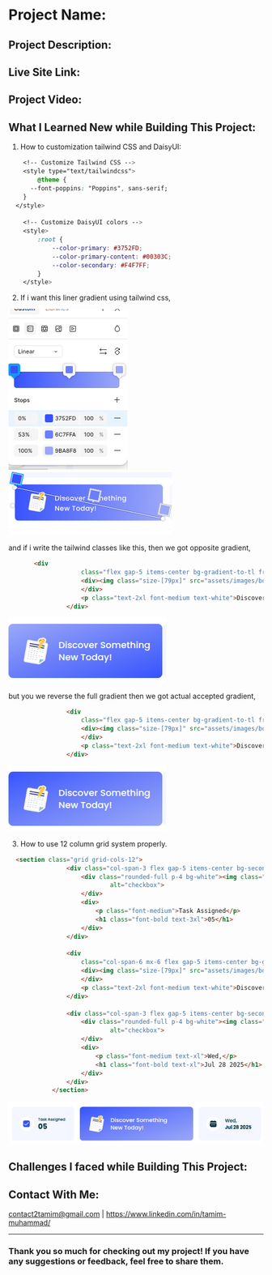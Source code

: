 # Project Name:

## Project Description: 

## Live Site Link:

## Project Video:

## What I Learned New while Building This Project:

1. How to customization tailwind CSS and DaisyUI:  
```css
    <!-- Customize Tailwind CSS -->
    <style type="text/tailwindcss">
        @theme {
      --font-poppins: "Poppins", sans-serif;
    }
  </style>

    <!-- Customize DaisyUI colors -->
    <style>
        :root {
            --color-primary: #3752FD;
            --color-primary-content: #00303C;
            --color-secondary: #F4F7FF;
        }
    </style>
```  
2. If i want this liner gradient using tailwind css,  
   
![content-header-gradient1](assets/ScreenShots/content-header-gradient1.png)
![content-header-gradient2](assets/ScreenShots/content-header-gradient2.png)

and if i write the tailwind classes like this, then we got opposite gradient, 
```html
       <div
                    class="flex gap-5 items-center bg-gradient-to-tl from-[#3752FD] from-0% via-[#6C7FFA] via-53% to-[#9BA8F8] to-100% p-8 rounded-xl">
                    <div><img class="size-[79px]" src="assets/images/board.png" alt="checkbox">
                    </div>
                    <p class="text-2xl font-medium text-white">Discover Something<br>New Today!</p>
                </div>
``` 
![content-header-gradient4](assets/ScreenShots/content-header-gradient4.png)

but you we reverse the full gradient then we got actual accepted gradient,   
```html
                <div
                    class="flex gap-5 items-center bg-gradient-to-tl from-[#9BA8F8] from-0% via-[#6C7FFA] via-53% to-[#3752FD] to-100% p-8 rounded-xl">
                    <div><img class="size-[79px]" src="assets/images/board.png" alt="checkbox">
                    </div>
                    <p class="text-2xl font-medium text-white">Discover Something<br>New Today!</p>
                </div>
```
![content-header-gradient3](assets/ScreenShots/content-header-gradient3.png)  

3. How to use 12 column grid system properly. 

```html
  <section class="grid grid-cols-12">
                <div class="col-span-3 flex gap-5 items-center bg-secondary p-8 rounded-xl">
                    <div class="rounded-full p-4 bg-white"><img class="size-7" src="assets/images/checkbox.png"
                            alt="checkbox">
                    </div>
                    <div>
                        <p class="font-medium">Task Assigned</p>
                        <h1 class="font-bold text-3xl">05</h1>
                    </div>
                </div>

                <div
                    class="col-span-6 mx-6 flex gap-5 items-center bg-gradient-to-tl from-[#9BA8F8] from-0% via-[#6C7FFA] via-53% to-[#3752FD] to-100% p-8 rounded-xl">
                    <div><img class="size-[79px]" src="assets/images/board.png" alt="checkbox">
                    </div>
                    <p class="text-2xl font-medium text-white">Discover Something<br>New Today!</p>
                </div>

                <div class="col-span-3 flex gap-5 items-center bg-secondary p-8 rounded-xl">
                    <div class="rounded-full p-4 bg-white"><img class="size-7" src="assets/images/calender.png"
                            alt="checkbox">
                    </div>
                    <div>
                        <p class="font-medium text-xl">Wed,</p>
                        <h1 class="font-bold text-xl">Jul 28 2025</h1>
                    </div>
                </div>
            </section> 
```
![12-column-gird](assets/ScreenShots/12-coloum-gird.png) 

## Challenges I faced while Building This Project:


## Contact With Me: 

contact2tamim@gmail.com | https://www.linkedin.com/in/tamim-muhammad/

---

### Thank you so much for checking out my project! If you have any suggestions or feedback, feel free to share them.


